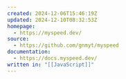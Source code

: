 ```yaml
---
created: 2024-12-06T15:46:19Z
updated: 2024-12-10T08:32:53Z
homepage:
  - https://myspeed.dev/
source:
  - https://github.com/gnmyt/myspeed
documentation:
  - https://docs.myspeed.dev/
written in: "[[JavaScript]]"
---
```


